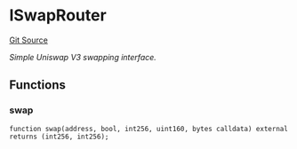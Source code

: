 # ISwapRouter
[Git Source](https://github.com/NaniDAO/accounts/blob/44c8bd0b54f258b0475456c068189981bc7af939/src/paymasters/NEETH.sol)

*Simple Uniswap V3 swapping interface.*


## Functions
### swap


```solidity
function swap(address, bool, int256, uint160, bytes calldata) external returns (int256, int256);
```

